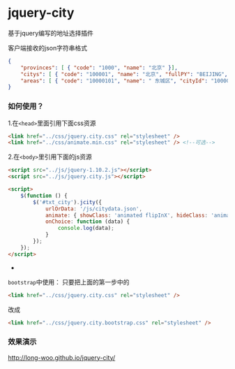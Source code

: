 # jquery-city
基于jquery编写的地址选择插件

客户端接收的json字符串格式
```json
{ 
    "provinces": [ { "code": "1000", "name": "北京" }], 
    "citys": [ { "code": "100001", "name": "北京", "fullPY": "BEIJING", "firstPY": "BJ", "provinceCode": "1000", "provinceName": "北京", "hotCity": true }],
    "areas": [ { "code": "10000101", "name": " 东城区", "cityId": "100001", "fullPY": " DONGCHENGOU", "firstPY": " DCO", "provinceCode": "1000", "provinceName": "北京", "cityCode": "100001", "cityName": "北京" }]
}
```

### 如何使用？

1.在`<head>`里面引用下面css资源
```html
<link href="../css/jquery.city.css" rel="stylesheet" />
<link href="../css/animate.min.css" rel="stylesheet" /> <!--可选-->
```

2.在`<body>`里引用下面的js资源
```html
<script src="../js/jquery-1.10.2.js"></script>
<script src="../js/jquery.city.js"></script>

<script>
    $(function () {
        $('#txt_city').jcity({
            urlOrData: '/js/citydata.json',
            animate: { showClass: 'animated flipInX', hideClass: 'animated flipOutX' },  // 需要第一步引用的animate.min.css文件，也可以自己定义动画 
            onChoice: function (data) {
                console.log(data);
            }
        });
    });
</script>
```

-

`bootstrap`中使用：
只要把上面的第一步中的
```html
<link href="../css/jquery.city.css" rel="stylesheet" />
```
改成
```html
<link href="../css/jquery.city.bootstrap.css" rel="stylesheet" />
```

### 效果演示
http://long-woo.github.io/jquery-city/
